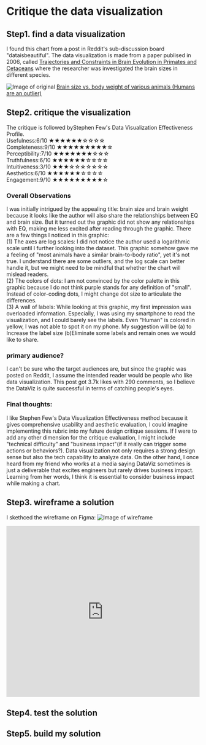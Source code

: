 # Critique the data visualization

## Step1. find a data visualization 

I found this chart from a post in Reddit's sub-discussion board "dataisbeautiful". The data visualization is made from a paper publised in 2006, called [Trajectories and Constraints in Brain Evolution in Primates and Cetaceans](https://link.springer.com/article/10.1007%2Fs11598-006-9027-4) where the researcher was investigated the brain sizes in different species.


![Image of original](https://ppt.cc/fM5J5x@.png)
[Brain size vs. body weight of various animals (Humans are an outlier)](https://www.reddit.com/r/dataisbeautiful/comments/poq0ks/oc_brain_size_vs_body_weight_of_various_animals/?utm_source=share&utm_medium=ios_app&utm_name=iossmf)

## Step2. critique the visualization

The critique is followed byStephen Few's Data Visualization Effectiveness Profile.
<br>
Usefulness:6/10 ★★★★★★☆☆☆☆
<br>
Completeness:9/10 ★★★★★★★★★☆
<br>
Perceptibility:7/10 ★★★★★★★☆☆☆
<br>
Truthfulness:6/10 ★★★★★★☆☆☆☆
<br>
Intuitiveness:3/10 ★★★☆☆☆☆☆☆☆
<br>
Aesthetics:6/10 ★★★★★★☆☆☆☆
<br>
Engagement:9/10 ★★★★★★★★★☆
<br>
### Overall Observations

I was initially intrigued by the appealing title: brain size and brain weight because it looks like the author will also share the relationships between EQ and brain size. But it turned out the graphic did not show any relationships with EQ, making me less excited after reading through the graphic. There are a few things I noticed in this graphic:
<br>
(1) The axes are log scales: I did not notice the author used a logarithmic scale until I further looking into the dataset. This graphic somehow gave me a feeling of "most animals have a similar brain-to-body ratio", yet it's not true. I understand there are some outliers, and the log scale can better handle it, but we might need to be mindful that whether the chart will mislead readers. 
<br>
(2) The colors of dots: I am not convinced by the color palette in this graphic because I do not think purple stands for any definition of "small". Instead of color-coding dots, I might change dot size to articulate the differences.
<br>
(3) A wall of labels: While looking at this graphic, my first impression was overloaded information. Especially, I was using my smartphone to read the visualization, and I could barely see the labels. Even "Human" is colored in yellow, I was not able to spot it on my phone. My suggestion will be (a) to Increase the label size (b)Eliminate some labels and remain ones we would like to share. 
<br>


### primary audience?
I can't be sure who the target audiences are, but since the graphic was posted on Reddit, I assume the intended reader would be people who like data visualization. This post got 3.7k likes with 290 comments, so I believe the DataViz is quite successful in terms of catching people's eyes.

### Final thoughts: 
I like Stephen Few's Data Visualization Effectiveness method because it gives comprehensive usability and aesthetic evaluation, I could imagine implementing this rubric into my future design critique sessions. If I were to add any other dimension for the critique evaluation, I might include "technical difficulty" and "business impact"(if it really can trigger some actions or behaviors?). Data visualization not only requires a strong design sense but also the tech capability to analyze data. On the other hand, I once heard from my friend who works at a media saying DataViz sometimes is just a deliverable that excites engineers but rarely drives business impact. Learning from her words, I think it is essential to consider business impact while making a chart.

## Step3. wireframe a solution

I skethced the wireframe on Figma:
![Image of wireframe](https://ppt.cc/fM5J5x@.png)

<iframe width="100%" height="445" frameborder="0"
  src="https://observablehq.com/embed/@daisychang/untitled?cells=chart2"></iframe>


## Step4. test the solution

## Step5. build my solution
